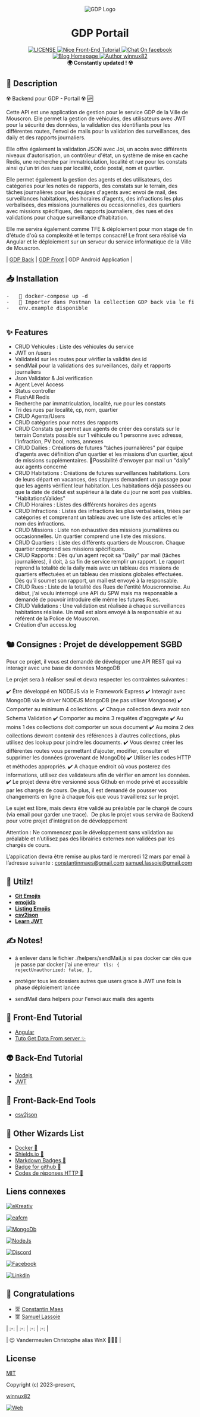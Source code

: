 <p align="center"><img src="http://www.peruwelz.be/uploads/page324/86c361ea300e6d3bccbe46573caa688a.jpg" alt="GDP Logo"></p>

<h1 align="center">GDP Portail</h1>

<div align="center">
  <a href="https://github.com/winnux82/habitations-back">
    <img src="https://img.shields.io/github/license/winnux82/nice-front-end-tutorial.svg" alt="LICENSE">
  </a>
  <a href="#">
    <img src="https://img.shields.io/badge/Coding-WnX-red.svg?style=flat" alt="Nice Front-End Tutorial">
  </a>
  <a href="[#](https://www.facebook.com/vandermeulen.christophe)">
   <img src="https://img.shields.io/badge/Messenger-%20ContactMe-brightgreen.svg" alt="Chat On facebook">
  </a>
  <a href="https://ekreativ.be">
    <img src="https://img.shields.io/badge/Website-eKreativ.be-%23a696c8.svg" alt="Blog Homepage">
  </a>
  <a href="#">
    <img src="https://img.shields.io/badge/Author-winnux82-%23a696c8.svg" alt="Author winnux82">
  </a>
</div>

<div align="center">
  <strong>🌍 Constantly updated ! ☢️ </strong>
</div>

## 📃 Description

☢️ Backend pour GDP - Portail ☢️ 🆙

Cette API est une application de gestion pour le service GDP de la Ville de Mouscron. Elle permet la gestion de véhicules, des utilisateurs avec JWT pour la sécurité des données, la validation des identifiants pour les différentes routes, l'envoi de mails pour la validation des surveillances, des daily et des rapports journaliers.

Elle offre également la validation JSON avec Joi, un accès avec différents niveaux d'autorisation, un contrôleur d'état, un système de mise en cache Redis, une recherche par immatriculation, localité et rue pour les constats ainsi qu'un tri des rues par localité, code postal, nom et quartier.

Elle permet également la gestion des agents et des utilisateurs, des catégories pour les notes de rapports, des constats sur le terrain, des tâches journalières pour les équipes d'agents avec envoi de mail, des surveillances habitations, des horaires d'agents, des infractions les plus verbalisées, des missions journalières ou occasionnelles, des quartiers avec missions spécifiques, des rapports journaliers, des rues et des validations pour chaque surveillance d'habitation.

Elle me servira également comme TFE & déploiement pour mon stage de fin d'étude d'où sa complexité et le temps consacré!
Le front sera réalisé via Angular et le déploiement sur un serveur du service informatique de la Ville de Mouscron.

| [GDP Back](https://github.com/winnux82/gdp-back) | [GDP Front](https://github.com/winnux82/gdp-front) | GDP Android Application |

## 📥 Installation

<pre>
-   🐳 docker-compose up -d
-   📨 Importer dans Postman la collection GDP back via le fichier GDP Back.postman_collection dans le dossier racine.
-   env.example disponible

</pre>

## ✨ Features

-   CRUD Vehicules : Liste des véhicules du service
-   JWT on /users
-   ValidateId sur les routes pour vérifier la validité des id
-   sendMail pour la validations des surveillances, daily et rapports journaliers
-   Json Validator & Joi verification
-   Agent Level Access
-   Status controller
-   FlushAll Redis
-   Recherche par immatriculation, localité, rue pour les constats
-   Tri des rues par localité, cp, nom, quartier
-   CRUD Agents/Users
-   CRUD catégories pour notes des rapports
-   CRUD Constats qui permet aux agents de créer des constats sur le terrain
    Constats possible sur 1 véhicule ou 1 personne avec adresse, l'infraction, PV bool, notes, annexes
-   CRUD Dailies : Créations de futures "tâches journalières" par équipe d'agents avec définition d'un quartier et les missions d'un quartier, ajout de missions supplémentaires.
    🔖Possibilité d'envoyer par mail un "daily" aux agents concerné
-   CRUD Habitations : Créations de futures surveillances habitations. Lors de leurs départ en vacances, des citoyens demandent un passage pour que les agents vérifient leur habitation. Les habitations déjà passées ou que la date de début est supérieur à la date du jour ne sont pas visibles. "HabitationsValides"
-   CRUD Horaires : Listes des différents horaires des agents
-   CRUD Infractions : Listes des infractions les plus verbalisées, triées par catégories et comprenant un tableau avec une liste des articles et le nom des infractions.
-   CRUD Missions : Liste non exhaustive des missions journalières ou occasionnelles. Un quartier comprend une liste des missions.
-   CRUD Quartiers : Liste des différents quartiers de Mouscron. Chaque quartier comprend ses missions spécifiques.
-   CRUD Rapports : Dès qu'un agent reçoit sa "Daily" par mail (tâches journalières), il doit, à sa fin de service remplir un rapport. Le rapport reprend la totalité de la daily mais avec un tableau des missions de quartiers effectuées et un tableau des missions globales effectuées. Dès qu'il soumet son rapport, un mail est envoyé à la responsable.
-   CRUD Rues : Liste de la totalité des Rues de l'entité Mouscronnoise. Au début, j'ai voulu interrogé une API du SPW mais ma responsable a demandé de pouvoir introduire elle même les futures Rues.
-   CRUD Validations : Une validation est réalisée à chaque surveillances habitations réalisée. Un mail est alors envoyé à la responsable et au référent de la Police de Mouscron.
-   Création d'un access.log

## 🐿️ Consignes : Projet de développement SGBD

Pour ce projet, il vous est demandé de développer une API REST qui va interagir avec une base de données MongoDB

Le projet sera à réaliser seul et devra respecter les contraintes suivantes :

✔️ Être développé en NODEJS via le Framework Express
✔️ Interagir avec MongoDB via le driver NODEJS MongoDB (ne pas utiliser Mongoose)
✔️ Comporter au minimum 4 collections.
✔️ Chaque collection devra avoir son Schema Validation
✔️ Comporter au moins 3 requêtes d'aggregate
✔️ Au moins 1 des collections doit comporter un sous document
✔️ Au moins 2 des collections devront contenir des références à d’autres collections, plus utilisez des lookup pour joindre les documents.
✔️ Vous devrez créer les différentes routes vous permettant d’ajouter, modifier, consulter et supprimer les données (provenant de MongoDb)
✔️ Utiliser les codes HTTP et méthodes appropriés.
✔️ A chaque endroit où vous posterez des informations, utilisez des validateurs afin de vérifier en amont les données.
✔️ Le projet devra être versionné sous Github en mode privé et accessible par les chargés de cours. De plus, il est demandé de pousser vos changements en ligne à chaque fois que vous travaillerez sur le projet.

Le sujet est libre, mais devra être validé au préalable par le chargé de cours (via email pour garder une trace).  De plus le projet vous servira de Backend pour votre projet d'intégration de développement

Attention : Ne commencez pas le développement sans validation au préalable et n’utilisez pas des librairies externes non validées par les chargés de cours.

L’application devra être remise au plus tard le mercredi 12 mars par email à l’adresse suivante :
constantinmaes@gmail.com samuel.lassoie@gmail.com

## 🐉 Utilz!

-   [**Git Emojis**](https://gitmoji.dev/)
-   [**emojidb**](https://emojidb.org/facebook-emojis?user_typed_query=1&utm_source=user_search)
-   [**Listing Emojis**](emoji.md)
-   [**csv2json**](https://csvjson.com/csv2json)
-   [**Learn JWT**](https://medium.com/front-end-weekly/learn-using-jwt-with-passport-authentication-9761539c4314)

## ✍️ Notes!

-   à enlever dans le fichier ./helpers/sendMail.js si pas docker car dès que je passe par docker j'ai une erreur
    <code>
    tls: {
    rejectUnauthorized: false,
    },
    </code>

-   protéger tous les dossiers autres que users grace à JWT une fois la phase déploiement lancée

-   sendMail dans helpers pour l'envoi aux mails des agents

## 🎨 Front-End Tutorial

-   [Angular](#)
-   [Tuto Get Data From server ✨](https://angular.io/tutorial/tour-of-heroes/toh-pt6)

## 👽 Back-End Tutorial

-   [Nodejs](https://github.com/geo6/geocoder-php-spw-provider)
-   [JWT](https://medium.com/front-end-weekly/learn-using-jwt-with-passport-authentication-9761539c4314)

## 🎣 Front-Back-End Tools

-   [csv2json](https://csvjson.com/csv2json)

## 🔨 Other Wizards List

-   [Docker 👏](/Docker.md)
-   [Shields.io 👏](https://shields.io/)
-   [Markdown Badges 👏](https://github.com/Ileriayo/markdown-badges)
-   [Badge for github 👏](https://dev.to/envoy_/150-badges-for-github-pnk)
-   [Codes de réponses HTTP 👏](https://developer.mozilla.org/fr/docs/Web/HTTP/Status)

## Liens connexes

[![eKreativ](https://img.shields.io/badge/web-eKreativ.be-916FF?style=for-the-badge&logo=Node.js&logoColor=white&labelColor=101010)](https://eKreativ.be)

[![eafcm](https://img.shields.io/badge/web-eafcm.be-916FF?style=for-the-badge&logo=Node.js&logoColor=white&labelColor=101010)](https://eafcm.be)

[![MongoDb](https://img.shields.io/badge/MongoDb-6.0.4-4EA94B?style=for-the-badge&logo=MongoDb&logoColor=white&labelColor=101010)]()

[![NodeJs](https://img.shields.io/badge/NodeJS-18.13.0-9146FF?style=for-the-badge&logo=Node.js&logoColor=white&labelColor=101010)]()

[![Discord](https://img.shields.io/badge/Discord-Join_Us-5865F2?style=for-the-badge&logo=discord&logoColor=white&labelColor=101010)](https://discord.gg/xfz3WMrt)

[![Facebook](https://img.shields.io/badge/Facebook-Vandermeulen.christophe-1877F2?style=for-the-badge&logo=Facebook&logoColor=white&labelColor=101010)](https://www.facebook.com/vandermeulen.christophe)

[![Linkdin](https://img.shields.io/badge/LinkedIn-vandermeulen_christophe-0077B5?style=for-the-badge&logo=LinkedIn&logoColor=white&labelColor=101010)](https://www.linkedin.com/in/vandermeulen-christophe/)

## 👏 Congratulations

-   🈺 [Constantin Maes](https://www.linkedin.com/in/constantinmaes/)
-   🈺 [Samuel Lassoie](https://www.linkedin.com/in/samuel-lassoie-88769b91/)

| :-: | :-: | :-: | :-: |

| 😉 Vandermeulen Christophe alias WnX 📎🏴‍☠️ |

## License

[MIT](http://opensource.org/licenses/MIT)

Copyright (c) 2023-present,

[winnux82](https://github.com/winnux82)

[![Web](https://img.shields.io/badge/GitHub-winnux82-14a1f0?style=for-the-badge&logo=github&logoColor=white&labelColor=101010)](https://github.com/winnux82)
